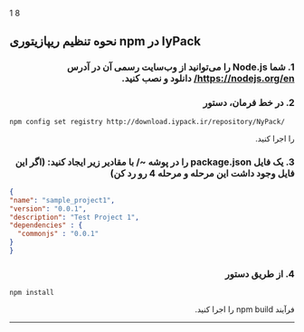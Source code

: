 1
8
## نحوه تنظیم ریپازیتوری npm در IyPack


</div>

<div dir="rtl">
   
### 1. شما Node.js را می‌توانید از وب‌سایت رسمی آن در آدرس https://nodejs.org/en/ دانلود و نصب کنید.

### 2. در خط فرمان، دستور
</div>

```shell
npm config set registry http://download.iypack.ir/repository/NyPack/
```

<div dir="rtl">

 را اجرا کنید.
 
### 3. یک فایل package.json را در پوشه ~/ با مقادیر زیر ایجاد کنید: (اگر این فایل وجود داشت این مرحله و مرحله 4 رو رد کن)
</div>


```json
{
"name": "sample_project1",
"version": "0.0.1",
"description": "Test Project 1",
"dependencies" : {
  "commonjs" : "0.0.1"
}
}
```

<div dir="rtl">


### 4. از طریق دستور 
</div>


```shell
npm install
```

<div dir="rtl">

  فرآیند npm build را اجرا کنید.
</div>

---
